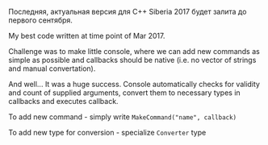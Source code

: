 Последняя, актуальная версия для C++ Siberia 2017 будет залита до первого сентября.

My best code written at time point of Mar 2017.

Challenge was to make little console, where we can add new commands as simple as possible and callbacks should be native (i.e. no vector of strings and manual convertation).

And well... It was a huge success. Console automatically checks for validity and count of supplied arguments, convert them to necessary types in callbacks and executes callback.

To add new command - simply write `MakeCommand("name", callback)`

To add new type for conversion - specialize `Converter` type
